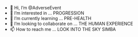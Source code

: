 - 👋 Hi, I’m @AdverseEvent
- 👀 I’m interested in ... PROGRESSION
- 🌱 I’m currently learning ... PRE-HEALTH
- 💞️ I’m looking to collaborate on ... THE HUMAN EXPERIENCE
- 📫 How to reach me ... LOOK INTO THE SKY SIMBA

<!---
AdverseEvent/AdverseEvent is a ✨ special ✨ repository because its `README.md` (this file) appears on your GitHub profile.
You can click the Preview link to take a look at your changes.
--->

